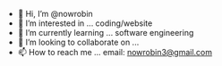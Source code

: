 - 👋 Hi, I’m @nowrobin
- 👀 I’m interested in ... coding/website
- 🌱 I’m currently learning ... software engineering 
- 💞️ I’m looking to collaborate on ...
- 📫 How to reach me ... email: nowrobin3@gmail.com

<!---
nowrobin/nowrobin is a ✨ special ✨ repository because its `README.md` (this file) appears on your GitHub profile.
You can click the Preview link to take a look at your changes.
--->

